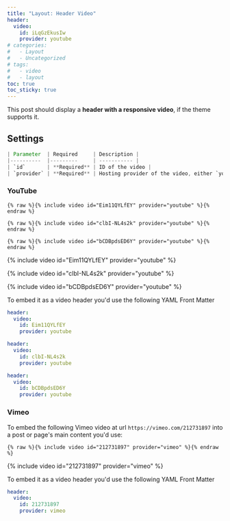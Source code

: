 ```yaml
---
title: "Layout: Header Video"
header:
  video:
    id: iLqGzEkusIw
    provider: youtube
# categories:
#   - Layout
#   - Uncategorized
# tags:
#   - video
#   - layout
toc: true
toc_sticky: true
---
```


This post should display a **header with a responsive video**, if the theme supports it.

## Settings

```JAVA
| Parameter  | Required     | Description |
|----------  |---------     | ----------- |
| `id`       | **Required** | ID of the video |
| `provider` | **Required** | Hosting provider of the video, either `youtube` or `vimeo` |
```

### YouTube

```liquid
{% raw %}{% include video id="Eim11QYLfEY" provider="youtube" %}{% endraw %}
```

```liquid
{% raw %}{% include video id="clbI-NL4s2k" provider="youtube" %}{% endraw %}
```

```liquid
{% raw %}{% include video id="bCDBpdsED6Y" provider="youtube" %}{% endraw %}
```

{% include video id="Eim11QYLfEY" provider="youtube" %}

{% include video id="clbI-NL4s2k" provider="youtube" %}

{% include video id="bCDBpdsED6Y" provider="youtube" %}

To embed it as a video header you'd use the following YAML Front Matter

```yaml
header:
  video:
    id: Eim11QYLfEY
    provider: youtube
```

```yaml
header:
  video:
    id: clbI-NL4s2k
    provider: youtube
```

```yaml
header:
  video:
    id: bCDBpdsED6Y
    provider: youtube
```

### Vimeo

To embed the following Vimeo video at url `https://vimeo.com/212731897` into a post or page's main content you'd use:

```liquid
{% raw %}{% include video id="212731897" provider="vimeo" %}{% endraw %}
```

{% include video id="212731897" provider="vimeo" %}

To embed it as a video header you'd use the following YAML Front Matter

```yaml
header:
  video:
    id: 212731897
    provider: vimeo
```
